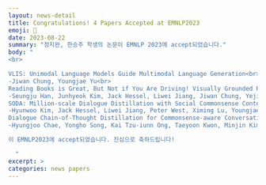 ```yaml
---
layout: news-detail
title: Congratulations! 4 Papers Accepted at EMNLP2023
emoji: 🎉
date: 2023-08-22
summary: "정지완, 한승주 학생의 논문이 EMNLP 2023에 accept되었습니다."
body: "
<br>

VLIS: Unimodal Language Models Guide Multimodal Language Generation<br>
-Jiwan Chung, Youngjae Yu<br>
Reading Books is Great, But Not if You Are Driving! Visually Grounded Reasoning about Defeasible Commonsense Norms<br>
-Seungju Han, Junhyeok Kim, Jack Hessel, Liwei Jiang, Jiwan Chung, Yejin Son, Yejin Choi, Youngjae Yu<br>
SODA: Million-scale Dialogue Distillation with Social Commonsense Contextualization<br>
-Hyunwoo Kim, Jack Hessel, Liwei Jiang, Peter West, Ximing Lu, Youngjae Yu, Pei Zhou, Ronan Le Bras, Malihe Alikhani, Gunhee Kim, Maarten Sap, Yejin Choi<br>
Dialogue Chain-of-Thought Distillation for Commonsense-aware Conversational Agents<br>
-Hyungjoo Chae, Yongho Song, Kai Tzu-iunn Ong, Taeyoon Kwon, Minjin Kim, Youngjae Yu, Dongha Lee, Dongyeop Kang, Jinyoung Yeo<br>

이 EMNLP2023에 accept되었습니다. 진심으로 축하드립니다!

  "
excerpt: >
categories: news papers
---
```

